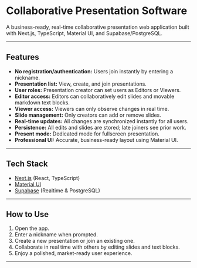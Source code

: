 # Collaborative Presentation Software

A business-ready, real-time collaborative presentation web application built with Next.js, TypeScript, Material UI, and Supabase/PostgreSQL.

---

## Features

- **No registration/authentication:** Users join instantly by entering a nickname.
- **Presentation list:** View, create, and join presentations.
- **User roles:** Presentation creator can set users as Editors or Viewers.
- **Editor access:** Editors can collaboratively edit slides and movable markdown text blocks.
- **Viewer access:** Viewers can only observe changes in real time.
- **Slide management:** Only creators can add or remove slides.
- **Real-time updates:** All changes are synchronized instantly for all users.
- **Persistence:** All edits and slides are stored; late joiners see prior work.
- **Present mode:** Dedicated mode for fullscreen presentation.
- **Professional UI:** Accurate, business-ready layout using Material UI.

---

## Tech Stack

- [Next.js](https://nextjs.org/) (React, TypeScript)
- [Material UI](https://mui.com/)
- [Supabase](https://supabase.com/) (Realtime & PostgreSQL)

---

## How to Use

1. Open the app.
2. Enter a nickname when prompted.
3. Create a new presentation or join an existing one.
4. Collaborate in real time with others by editing slides and text blocks.
5. Enjoy a polished, market-ready user experience.

---
